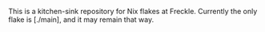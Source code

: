 This is a kitchen-sink repository for Nix flakes at Freckle.
Currently the only flake is [./main], and it may remain that way.
